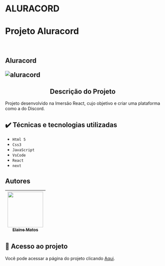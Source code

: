 # ALURACORD
<h1 aling="center">Projeto Aluracord</h1></br>
<h2 aling="center">Aluracord</h></br>

![aluracord](https://user-images.githubusercontent.com/49289106/151451699-b9aff112-49f4-4895-91c1-ee853f45a33e.jpg)


<h2 align="center"> Descrição do Projeto </h2>
<p>Projeto desenvolvido na Imersão React, cujo objetivo e criar uma plataforma como a do Discord.
</p>

## ✔️ Técnicas e tecnologias utilizadas
- ``Html 5``
- ``Css3``
- ``JavaScript``
- ``VsCode``
- ``React``
- ``next``

## Autores

| [<img src="https://avatars.githubusercontent.com/u/49289106?v=4" width=115><br><sub>Elaine Matos</sub>](https://github.com/elainematos) |  
| :---: | 

## 📁 Acesso ao projeto
Você pode acessar a página do projeto clicando [Aqui](https://aluracord-tan-ten.vercel.app/chat).
